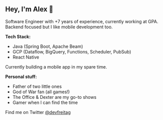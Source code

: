 ## Hey, I'm Alex 👋

Software Engineer with +7 years of experience, currently working at GPA. Backend focused but I like mobile development too.

**Tech Stack:**
- Java (Spring Boot, Apache Beam)
- GCP (Dataflow, BigQuery, Functions, Scheduler, PubSub)
- React Native

Currently building a mobile app in my spare time.

**Personal stuff:**
- Father of two little ones
- God of War fan (all games!)
- The Office & Dexter are my go-to shows
- Gamer when I can find the time

Find me on Twitter [@devfreitag](https://twitter.com/devfreitag)
